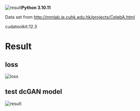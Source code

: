 ![result](https://github.com/user-attachments/assets/f02e7d1b-c946-4e8e-bf48-f5f5020bd61d)**Python 3.10.11**

Data set from http://mmlab.ie.cuhk.edu.hk/projects/CelebA.html

cudatoolkit:12.3



# Result 

## loss


![loss](https://github.com/user-attachments/assets/14789e12-7b1d-471d-a6ef-0904c407a2fc)


## test dcGAN model


![result](https://github.com/user-attachments/assets/38db0a82-a26c-4ac0-aa25-67de3cf87a8c)

